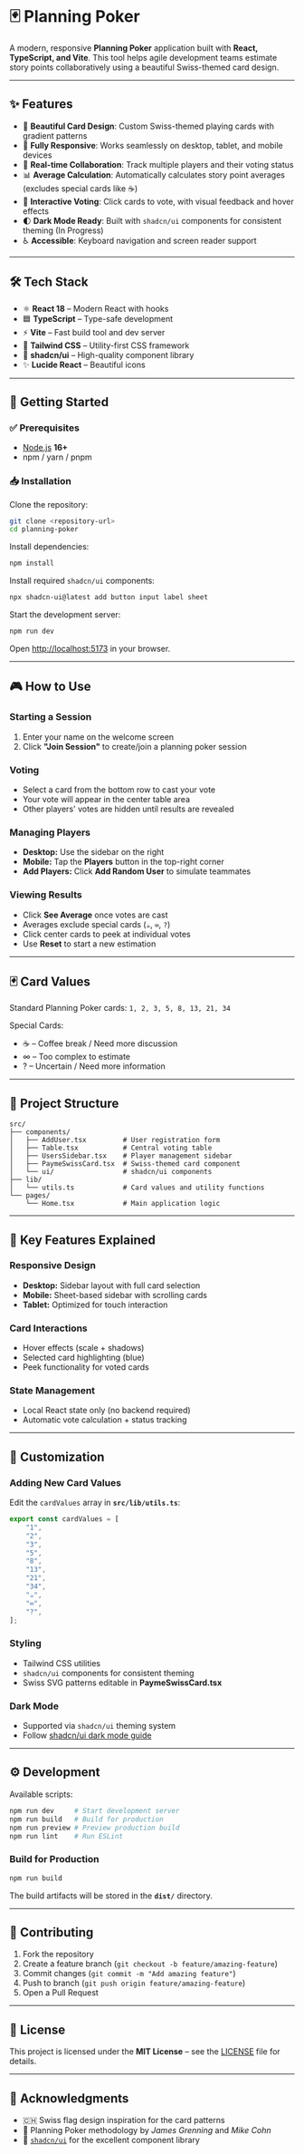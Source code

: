 # 🃏 Planning Poker

A modern, responsive **Planning Poker** application built with **React, TypeScript, and Vite**.
This tool helps agile development teams estimate story points collaboratively using a beautiful Swiss-themed card design.

---

## ✨ Features

- 🎴 **Beautiful Card Design**: Custom Swiss-themed playing cards with gradient patterns
- 📱 **Fully Responsive**: Works seamlessly on desktop, tablet, and mobile devices
- 👥 **Real-time Collaboration**: Track multiple players and their voting status
- 📊 **Average Calculation**: Automatically calculates story point averages (excludes special cards like ☕)
- 🎯 **Interactive Voting**: Click cards to vote, with visual feedback and hover effects
- 🌓 **Dark Mode Ready**: Built with `shadcn/ui` components for consistent theming (In Progress)
- ♿ **Accessible**: Keyboard navigation and screen reader support

---

## 🛠 Tech Stack

- ⚛️ **React 18** – Modern React with hooks
- 🟦 **TypeScript** – Type-safe development
- ⚡ **Vite** – Fast build tool and dev server
- 🎨 **Tailwind CSS** – Utility-first CSS framework
- 🧩 **shadcn/ui** – High-quality component library
- ✨ **Lucide React** – Beautiful icons

---

## 🚀 Getting Started

### ✅ Prerequisites

- [Node.js](https://nodejs.org/) **16+**
- npm / yarn / pnpm

### 📥 Installation

Clone the repository:

```bash
git clone <repository-url>
cd planning-poker
```

Install dependencies:

```bash
npm install
```

Install required `shadcn/ui` components:

```bash
npx shadcn-ui@latest add button input label sheet
```

Start the development server:

```bash
npm run dev
```

Open [http://localhost:5173](http://localhost:5173) in your browser.

---

## 🎮 How to Use

### Starting a Session

1. Enter your name on the welcome screen
2. Click **"Join Session"** to create/join a planning poker session

### Voting

- Select a card from the bottom row to cast your vote
- Your vote will appear in the center table area
- Other players' votes are hidden until results are revealed

### Managing Players

- **Desktop:** Use the sidebar on the right
- **Mobile:** Tap the **Players** button in the top-right corner
- **Add Players:** Click **Add Random User** to simulate teammates

### Viewing Results

- Click **See Average** once votes are cast
- Averages exclude special cards (`☕`, `∞`, `?`)
- Click center cards to peek at individual votes
- Use **Reset** to start a new estimation

---

## 🃏 Card Values

Standard Planning Poker cards:
`1, 2, 3, 5, 8, 13, 21, 34`

Special Cards:

- ☕ – Coffee break / Need more discussion
- ∞ – Too complex to estimate
- ? – Uncertain / Need more information

---

## 📂 Project Structure

```
src/
├── components/
│   ├── AddUser.tsx         # User registration form
│   ├── Table.tsx           # Central voting table
│   ├── UsersSidebar.tsx    # Player management sidebar
│   ├── PaymeSwissCard.tsx  # Swiss-themed card component
│   └── ui/                 # shadcn/ui components
├── lib/
│   └── utils.ts            # Card values and utility functions
└── pages/
    └── Home.tsx            # Main application logic
```

---

## 🔑 Key Features Explained

### Responsive Design

- **Desktop:** Sidebar layout with full card selection
- **Mobile:** Sheet-based sidebar with scrolling cards
- **Tablet:** Optimized for touch interaction

### Card Interactions

- Hover effects (scale + shadows)
- Selected card highlighting (blue)
- Peek functionality for voted cards

### State Management

- Local React state only (no backend required)
- Automatic vote calculation + status tracking

---

## 🎨 Customization

### Adding New Card Values

Edit the `cardValues` array in **`src/lib/utils.ts`**:

```ts
export const cardValues = [
	"1",
	"2",
	"3",
	"5",
	"8",
	"13",
	"21",
	"34",
	"☕",
	"∞",
	"?",
];
```

### Styling

- Tailwind CSS utilities
- `shadcn/ui` components for consistent theming
- Swiss SVG patterns editable in **PaymeSwissCard.tsx**

### Dark Mode

- Supported via `shadcn/ui` theming system
- Follow [shadcn/ui dark mode guide](https://ui.shadcn.com/docs/dark-mode)

---

## ⚙️ Development

Available scripts:

```bash
npm run dev     # Start development server
npm run build   # Build for production
npm run preview # Preview production build
npm run lint    # Run ESLint
```

### Build for Production

```bash
npm run build
```

The build artifacts will be stored in the **`dist/`** directory.

---

## 🤝 Contributing

1. Fork the repository
2. Create a feature branch (`git checkout -b feature/amazing-feature`)
3. Commit changes (`git commit -m "Add amazing feature"`)
4. Push to branch (`git push origin feature/amazing-feature`)
5. Open a Pull Request

---

## 📜 License

This project is licensed under the **MIT License** – see the [LICENSE](LICENSE) file for details.

---

## 🙌 Acknowledgments

- 🇨🇭 Swiss flag design inspiration for the card patterns
- 📖 Planning Poker methodology by _James Grenning_ and _Mike Cohn_
- 🎨 [`shadcn/ui`](https://ui.shadcn.com) for the excellent component library
